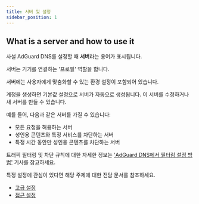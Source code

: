 ```yaml
---
title: 서버 및 설정
sidebar_position: 1
---
```


## What is a server and how to use it

사설 AdGuard DNS를 설정할 때 **서버**라는 용어가 표시됩니다.

서버는 기기를 연결하는 '프로필' 역할을 합니다.

서버에는 사용자에게 맞춤화할 수 있는 환경 설정이 포함되어 있습니다.

계정을 생성하면 기본값 설정으로 서버가 자동으로 생성됩니다. 이 서버를 수정하거나 새 서버를 만들 수 있습니다.

예를 들어, 다음과 같은 서버를 가질 수 있습니다:

- 모든 요청을 허용하는 서버
- 성인용 콘텐츠와 특정 서비스를 차단하는 서버
- 특정 시간 동안만 성인용 콘텐츠를 차단하는 서버

트래픽 필터링 및 차단 규칙에 대한 자세한 정보는 ['AdGuard DNS에서 필터링 설정 방법'](/private-dns/setting-up-filtering/blocklists.md) 기사를 참고하세요.

특정 설정에 관심이 있다면 해당 주제에 대한 전담 문서를 참조하세요.

- [고급 설정](/private-dns/server-and-settings/advanced.md)
- [접근 설정](/private-dns/server-and-settings/access.md)
